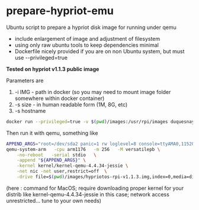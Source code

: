 # prepare-hypriot-emu
Ubuntu script to prepare a hypriot disk image for running under qemu
- include enlargement of image and adjustment of filesystem
- using only raw ubuntu tools to keep dependencies minimal
- Dockerfile nicely provided if you are on non Ubuntu system, but must use --privileged=true


**Tested on hypriot v1.1.3 public image**

Parameters are 

1. -i IMG - path in docker (so you may need to mount image folder somewhere within docker container)
2. -s size - in human readable form (1M, 8G, etc)
3. -s hostname

```bash
docker run --privileged=true -v $(pwd)/images:/usr/rpi/images duquesnay/prepare-hypriot-emu -i images/hypriotos-rpi-v1.1.3.img -s 8G -h hostname
```
Then run it with qemu, something like
```bash
APPEND_ARGS="root=/dev/sda2 panic=1 rw loglevel=8 console=ttyAMA0,115200"
qemu-system-arm   -cpu arm1176   -m 256   -M versatilepb \
	-no-reboot   -serial stdio   \
	-append "${APPEND_ARGS}" \
	-kernel kernel/kernel-qemu-4.4.34-jessie \
	-net nic -net user,restrict=off  \
	-drive file=$(pwd)/images/hypriotos-rpi-v1.1.3.img,index=0,media=disk,format=raw
```
(here : command for MacOS; require downloading proper kernel for your distrib like kernel-qemu-4.4.34-jessie in this case; network access unrestricted... tune to your own needs)
